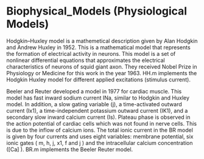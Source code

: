 # Biophysical_Models (Physiological Models)
Hodgkin–Huxley model is a mathemetical description given by Alan Hodgkin and Andrew Huxley in 1952. This is a mathematical model that represents the formation of electrical activity in neurons. This model is a set of nonlinear differential equations that approximates the electrical characteristics of neurons of squid giant axon. They received Nobel Prize in Physiology or Medicine for this work in the year 1963. HH.m implements the Hodgkin Huxley model for different applied excitations (stimulus current).

Beeler and Reuter developed a model in 1977 for cardiac muscle. This model has fast inward sodium current INa, similar to Hodgkin and Huxley model. In addition, a slow gating variable (j), a time-activated outward current (Ix1), a time-independent potassium outward current (IK1), and a secondary slow inward calcium current (Is).  Plateau phase is observed in the action potential of cardiac cells which was not found in nerve cells. This is due to the inflow of calcium ions. The total ionic current in the BR model is given by four currents and uses eight variables: membrane potential, six ionic gates ( m, h, j, x1, f and j ) and the intracellular calcium concentration ([Ca] ). BR.m implements the Beeler Reuter model.
